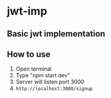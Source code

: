 # jwt-imp

## Basic jwt implementation

## How to use

1. Open terminal
2. Type "npm start dev"
3. Server will listen port 3000
4. `http://localhost:3000/signup`
